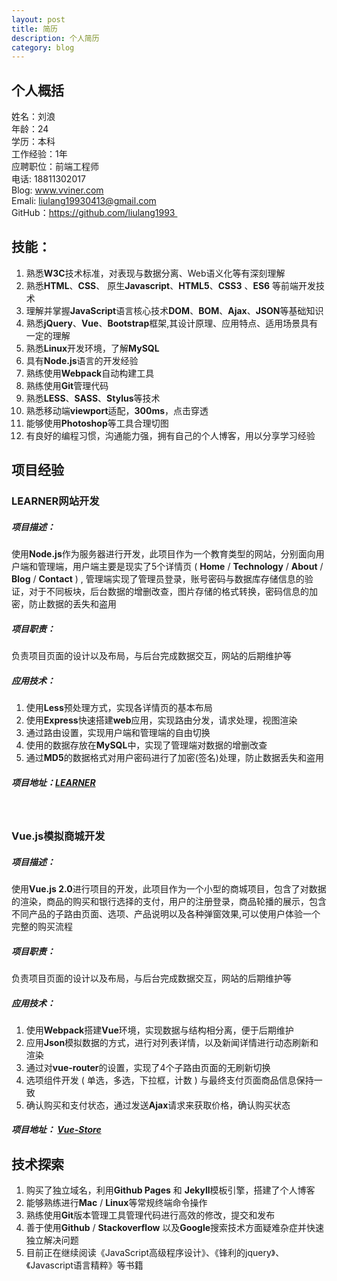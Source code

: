 ```yaml
---
layout: post
title: 简历
description: 个人简历
category: blog
---
```


## 个人概括
姓名：刘浪                                       
年龄：24 <br>
学历：本科								
工作经验：1年 <br>
应聘职位：前端工程师 				
电话: 18811302017 				
Blog: www.vviner.com				
Emali: liulang19930413@gmail.com   	
GitHub：https://github.com/liulang1993 



## 技能：

1.  熟悉**W3C**技术标准，对表现与数据分离、Web语义化等有深刻理解
2.  熟悉**HTML**、**CSS**、 原生**Javascript**、**HTML5**、**CSS3** 、**ES6** 等前端开发技术 
3.  理解并掌握**JavaScript**语言核心技术**DOM**、**BOM**、**Ajax**、**JSON**等基础知识
4.  熟悉**jQuery**、**Vue**、**Bootstrap**框架,其设计原理、应用特点、适用场景具有一定的理解
5.  熟悉**Linux**开发环境，了解**MySQL** 
6.  具有**Node.js**语言的开发经验
7.  熟练使用**Webpack**自动构建工具
8.  熟练使用**Git**管理代码
9.  熟悉**LESS**、**SASS**、**Stylus**等技术
10. 熟悉移动端**viewport**适配，**300ms**，点击穿透
11. 能够使用**Photoshop**等工具合理切图
12. 有良好的编程习惯，沟通能力强，拥有自己的个人博客，用以分享学习经验

	

## 项目经验

### LEARNER网站开发
##### 项目描述：
使用**Node.js**作为服务器进行开发，此项目作为一个教育类型的网站，分别面向用户端和管理端，用户端主要是现实了5个详情页 ( **Home** / **Technology** / **About** / **Blog** / **Contact** ) , 管理端实现了管理员登录，账号密码与数据库存储信息的验证，对于不同板块，后台数据的增删改查，图片存储的格式转换，密码信息的加密，防止数据的丢失和盗用
##### 项目职责：
负责项目页面的设计以及布局，与后台完成数据交互，网站的后期维护等

##### 应用技术：
1. 使用**Less**预处理方式，实现各详情页的基本布局<br>
2. 使用**Express**快速搭建**web**应用，实现路由分发，请求处理，视图渲染<br>
3. 通过路由设置，实现用户端和管理端的自由切换<br>
4. 使用的数据存放在**MySQL**中，实现了管理端对数据的增删改查<br>
5. 通过**MD5**的数据格式对用户密码进行了加密(签名)处理，防止数据丢失和盗用<br>

##### 项目地址：[LEARNER](https://github.com/liulang1993/Node-project)
<br>


### Vue.js模拟商城开发
##### 项目描述：
使用**Vue.js 2.0**进行项目的开发，此项目作为一个小型的商城项目，包含了对数据的渲染，商品的购买和银行选择的支付，用户的注册登录，商品轮播的展示，包含不同产品的子路由页面、选项、产品说明以及各种弹窗效果,可以使用户体验一个完整的购买流程
##### 项目职责：
负责项目页面的设计以及布局，与后台完成数据交互，网站的后期维护等
##### 应用技术：
1. 使用**Webpack**搭建**Vue**环境，实现数据与结构相分离，便于后期维护<br>
2. 应用**Json**模拟数据的方式，进行对列表详情，以及新闻详情进行动态刷新和渲染<br>
3. 通过对**vue-router**的设置，实现了4个子路由页面的无刷新切换<br>
4. 选项组件开发 ( 单选，多选，下拉框，计数 ) 与最终支付页面商品信息保持一致<br>
5. 确认购买和支付状态，通过发送**Ajax**请求来获取价格，确认购买状态<br>

##### 项目地址： [Vue-Store](https://github.com/liulang1993/Vue-project/tree/master/vue-Store)

## 技术探索
1. 购买了独立域名，利用**Github Pages** 和 **Jekyll**模板引擎，搭建了个人博客<br>
2. 能够熟练进行**Mac** / **Linux**等常规终端命令操作<br>
3. 熟练使用**Git**版本管理工具管理代码进行高效的修改，提交和发布<br>
4. 善于使用**Github** / **Stackoverflow** 以及**Google**搜索技术方面疑难杂症并快速独立解决问题<br>
5. 目前正在继续阅读《JavaScript高级程序设计》、《锋利的jquery》、《Javascript语言精粹》等书籍


